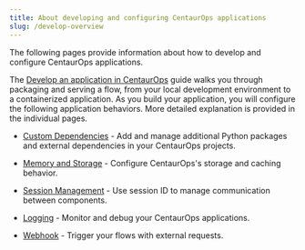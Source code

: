 ```yaml
---
title: About developing and configuring CentaurOps applications
slug: /develop-overview
---
```


The following pages provide information about how to develop and configure CentaurOps applications.

The [Develop an application in CentaurOps](/develop-application) guide walks you through packaging and serving a flow, from your local development environment to a containerized application.
As you build your application, you will configure the following application behaviors. More detailed explanation is provided in the individual pages.

* [Custom Dependencies](/install-custom-dependencies) - Add and manage additional Python packages and external dependencies in your CentaurOps projects.

* [Memory and Storage](/memory) - Configure CentaurOps's storage and caching behavior.

* [Session Management](/session-id) - Use session ID to manage communication between components.

* [Logging](/logging) - Monitor and debug your CentaurOps applications.

* [Webhook](/webhook) - Trigger your flows with external requests.